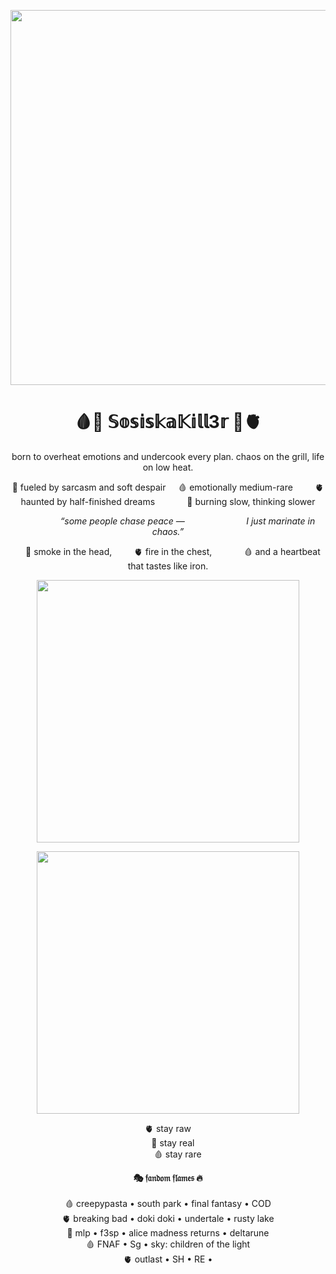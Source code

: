 <p align="center">
  <img src="https://sun9-38.userapi.com/s/v1/if2/3u3yNOx6t529Ejt0vjNQSechcLNbm3YMeK9Nv32glEicc4I1ZSZ3vvbce6m_pRJhg4dY6TsiIut9_8YPZhwFNfd9.jpg?quality=95&as=32x12,48x18,72x28,108x42,160x62,240x92,360x139,480x185,540x208,640x246,720x277,1080x416,1280x493&from=bu&u=b2yrQyX5T2dv-WT9Wrlh6cWNMjAQwNcqixctgIXaSM0&cs=640x0" width="600" />
</p>

<h1 align="center">🩸🥩 𝕊𝕠𝕤𝕚𝕤𝕜𝕒𝕂𝕚𝕝𝕝3𝕣 🥩🫀</h1>

<p align="center">
       born to overheat emotions  
          and undercook every plan.  
              chaos on the grill, life on low heat.  
</p>

<p align="center">
🥩 fueled by sarcasm and soft despair  
&nbsp;&nbsp;&nbsp;&nbsp;🩸 emotionally medium-rare  
&nbsp;&nbsp;&nbsp;&nbsp;&nbsp;&nbsp;&nbsp;&nbsp;🫀 haunted by half-finished dreams  
&nbsp;&nbsp;&nbsp;&nbsp;&nbsp;&nbsp;&nbsp;&nbsp;&nbsp;&nbsp;&nbsp;&nbsp;🥩 burning slow, thinking slower  
</p>

<p align="center">
&nbsp;&nbsp;&nbsp;&nbsp;&nbsp;&nbsp;&nbsp;&nbsp;&nbsp;&nbsp;&nbsp;&nbsp;&nbsp;&nbsp;&nbsp;&nbsp;<i>“some people chase peace —  
&nbsp;&nbsp;&nbsp;&nbsp;&nbsp;&nbsp;&nbsp;&nbsp;&nbsp;&nbsp;&nbsp;&nbsp;&nbsp;&nbsp;&nbsp;&nbsp;&nbsp;&nbsp;&nbsp;&nbsp;&nbsp;&nbsp;&nbsp;&nbsp;I just marinate in chaos.”</i>
</p>

<p align="center">
&nbsp;&nbsp;&nbsp;&nbsp;🥩 smoke in the head,  
&nbsp;&nbsp;&nbsp;&nbsp;&nbsp;&nbsp;&nbsp;&nbsp;🫀 fire in the chest,  
&nbsp;&nbsp;&nbsp;&nbsp;&nbsp;&nbsp;&nbsp;&nbsp;&nbsp;&nbsp;&nbsp;&nbsp;🩸 and a heartbeat that tastes like iron.  
</p>

<p align="center">
  <img src="https://sun9-1.userapi.com/s/v1/if2/K33v4tbcNnwC8E8sdvAV2fjvtXBCA7n05bisPosA0ou8rwTL90SZN4_jfPI6Gh00Fbq5hgwKI6tNXqKZd-ELSaOx.jpg?quality=95&as=32x12,48x18,72x28,108x42,160x62,240x92,360x139,480x185,540x208,640x246,720x277,1080x416,1280x493&from=bu&u=za6TOwBA8xAZRQ5gLyoQ3X0-SBoHh4RHyvEGv1ERVZs&cs=640x0" width="420" />
</p>

<p align="center">
  <img src="https://i.pinimg.com/originals/dd/be/28/ddbe283335d1967640c58c6f104a00c5.gif" width="420" />
</p>

<p align="center">
🫀 stay raw <br>
&nbsp;&nbsp;&nbsp;&nbsp;🥩 stay real <br>
&nbsp;&nbsp;&nbsp;&nbsp;&nbsp;&nbsp;&nbsp;&nbsp;🩸 stay rare
</p>

<p align="center">
  <b>🎭 𝔣𝔞𝔫𝔡𝔬𝔪 𝔣𝔩𝔞𝔪𝔢𝔰 🔥</b><br><br>
  🩸 creepypasta • south park • final fantasy • COD <br>
  🫀 breaking bad • doki doki • undertale • rusty lake <br>
  🥩 mlp • f3sp • alice madness returns • deltarune <br>
  🩸 FNAF • Sg • sky: children of the light <br>
  🫀 outlast • SH • RE •
</p>

